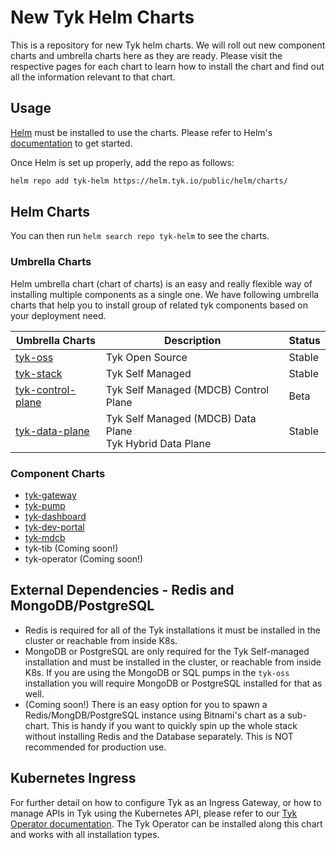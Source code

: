 # New Tyk Helm Charts
This is a repository for new Tyk helm charts. We will roll out new component charts and umbrella charts here as they are ready. Please visit the respective pages for each chart to learn how to install the chart and find out all the information relevant to that chart.

## Usage
[Helm](https://helm.sh/) must be installed to use the charts. Please refer to Helm's [documentation](https://helm.sh/docs/) to get started.

Once Helm is set up properly, add the repo as follows:

```bash
helm repo add tyk-helm https://helm.tyk.io/public/helm/charts/
```

## Helm Charts
You can then run `helm search repo tyk-helm` to see the charts.

### Umbrella Charts
Helm umbrella chart (chart of charts) is an easy and really flexible way of installing multiple components as a single one. We have following umbrella charts that help you to install group of related tyk components based on your deployment need.

| Umbrella Charts                          | Description                                                   | Status |
|------------------------------------------|---------------------------------------------------------------|--------|
| [tyk-oss](./tyk-oss)                     | Tyk Open Source                                               | Stable |
| [tyk-stack](./tyk-stack)                 | Tyk Self Managed                                              | Stable |
| [tyk-control-plane](./tyk-control-plane) | Tyk Self Managed (MDCB) Control Plane                         | Beta   |
| [tyk-data-plane](./tyk-data-plane)       | Tyk Self Managed (MDCB) Data Plane <br> Tyk Hybrid Data Plane | Stable |

### Component Charts
* [tyk-gateway](./components/tyk-gateway)
* [tyk-pump](./components/tyk-pump)
* [tyk-dashboard](./components/tyk-dashboard)
* [tyk-dev-portal](./components/tyk-dev-portal)
* [tyk-mdcb](./components/tyk-mdcb)
* tyk-tib (Coming soon!)
* tyk-operator (Coming soon!)

## External Dependencies - Redis and MongoDB/PostgreSQL
- Redis is required for all of the Tyk installations it must be installed in the cluster or reachable from inside K8s.
- MongoDB or PostgreSQL are only required for the Tyk Self-managed installation and must be installed in the cluster, or reachable from inside K8s. If you are using the MongoDB or SQL pumps in the `tyk-oss` installation you will require MongoDB or PostgreSQL installed for that as well.
- (Coming soon!) There is an easy option for you to spawn a Redis/MongDB/PostgreSQL instance using Bitnami's chart as a sub-chart. This is handy if you want to quickly spin up the whole stack without installing Redis and the Database separately. This is NOT recommended for production use.

## Kubernetes Ingress
For further detail on how to configure Tyk as an Ingress Gateway, or how to manage APIs in Tyk using the Kubernetes API, please refer to our [Tyk Operator documentation](https://tyk.io/docs/tyk-operator/). The Tyk Operator can be installed along this chart and works with all installation types.
